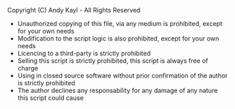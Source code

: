 Copyright (C) Andy Kayl - All Rights Reserved
* Unauthorized copying of this file, via any medium is prohibited, except for your own needs
* Modification to the script logic is also prohibited, except for your own needs
* Licencing to a third-party is strictly prohibited
* Selling this script is strictly prohibited, this script is always free of charge
* Using in closed source software without prior confirmation of the author is strictly prohibited
* The author declines any responsability for any damage of any nature this script could cause
